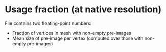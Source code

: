 # Usage fraction (at native resolution)
File contains two floating-point numbers:
  + Fraction of vertices in mesh with non-empty pre-images
  + Mean size of pre-image per vertex (computed over those with non-empty pre-images)
